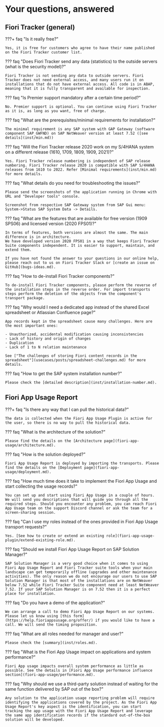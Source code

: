# Your questions, answered

## Fiori Tracker (general)

<div class="nype-faq" markdown>

???+ faq "Is it really free?"

    Yes, it is free for customers who agree to have their name published on the Fiori Tracker customer list.

??? faq "Does Fiori Tracker send any data (statistics) to the outside servers (what is the security model)?"

    Fiori Tracker is not sending any data to outside servers. Fiori Tracker does not need external access, and many users run it on installations that do not have external access. All code is in ABAP, meaning that it is fully transparent and available for inspection.

??? faq "Is Premier support mandatory after a certain time period?"

    No. Premier support is optional. You can continue using Fiori Tracker as it is, as long as you want, free of charge.

??? faq "What are the prerequisites/minimal requirements for installation?"

    The minimal requirement is any SAP system with GAP Gateway (software component SAP_GWFND) on SAP NetWeaver version at least 7.52 ([see details](inst/min.md))

??? faq "Will the Fiori Tracker release 2020 work on my S/4HANA system on a different release (1610, 1709, 1809, 1909, 2021)?"

    Yes. Fiori Tracker release numbering is independent of SAP release numbering. Fiori Tracker release 2020 is compatible with SAP S/4HANA releases from 1610 to 2022. Refer [Minimal requirements](inst/min.md) for more details.

??? faq "What details do you need for troubleshooting the issues?"

    Please send the screenshots of the application running in Chrome with URL and "Developer tools" console.

    Screenshot from respective SAP Gateway system from SAP Gui menu: System->Status SAP System Data -> Details.

??? faq "What are the features that are available for free version (1909 SPS06) and licensed version (2020 FPS01)?"

    In terms of features, both versions are almost the same. The main difference is in architecture.
    We have developed version 2020 FPS01 in a way that keeps Fiori Tracker Suite components independent. It is easier to support, maintain, and extend them.

    If you have not found the answer to your questions in our online help, please reach out to us on Fiori Tracker Slack or [create an issue on GitHub](bugs-ideas.md).

??? faq "How to de-install Fiori Tracker components?"

    To de-install Fiori Tracker components, please perform the reverse of the installation steps in the reverse order. For import transports steps perform the deletion of the objects from the component's transport package.

??? faq "Why would I need a dedicated app instead of the shared Excel spreadsheet or Atlassian Confluence page?"

    App records kept in the spreadsheet cause many challenges. Here are the most important ones:

    - Unauthorized, accidental modification causing inconsistencies
    - Lack of history and origin of changes
    - Duplication
    - Lack of 1 to N relation maintenance

    See ["The challenges of storing Fiori content records in the spreadsheet"](usecases/posts/spreadsheet-challenges.md) for more details.

??? faq "How to get the SAP system installation number?"

    Please check the [detailed description](inst/installation-number.md).

</div>

## Fiori App Usage Report

<div class="nype-faq" markdown>

???+ faq "Is there any way that I can pull the historical data?"

    The data is collected when the Fiori App Usage Plugin is active for the user, so there is no way to pull the historical data.

??? faq "What is the architecture of the solution?"

    Please find the details on the [Architecture page](fiori-app-usage/architecture.md).

??? faq "How is the solution deployed?"

    Fiori App Usage Report is deployed by importing the transports. Please find the details on the [Deployment page](fiori-app-usage/deployment.md).

??? faq "How much time does it take to implement the Fiori App Usage and start collecting the usage records?"

    You can set up and start using Fiori App Usage in a couple of hours. We will send you descriptions that will guide you through all the required steps. Should you encounter any problem, you can reach Fiori App Usage team on the support Discord channel or ask the team for a screen-sharing session.

??? faq "Can I use my roles instead of the ones provided in Fiori App Usage transport requests?"

    Yes. [See how to create or extend an existing role](fiori-app-usage-plugin/extend-existing-role.md).

??? faq "Should we install Fiori App Usage Report on SAP Solution Manager?"

    SAP Solution Manager is a very good choice when it comes to using Fiori App Usage Report and Fiori Tracker suite tools when your main landscape can get temporarily offline (upgrades and other maintenance activities). The only reason we do not encourage our users to use SAP Solution Manager is that most of the installations are on NetWeaver below 7.52 while Fiori Tracker Suite component need at least NetWeaver 7.52. If your SAP Solution Manager is on 7.52 then it is a perfect place for installation.

??? faq "Do you have a demo of the application?"

    We can arrange a call to demo Fiori App Usage Report on our systems. Please let us know using [this form](https://help.fioriappsusage.org/offer/) if you would like to have a call. We will send the timing proposition.

??? faq "What are all roles needed for manager and user?"

    Please check the [summary](inst/roles.md).

??? faq "What is the Fiori App Usage impact on applications and system performance?"

    Fiori App usage impacts overall system performance as little as possible. See the details in [Fiori App Usage performance influence section](fiori-app-usage/performance.md).

??? faq "Why should we use a third-party solution instead of waiting for the same function delivered by SAP out of the box?"

    Any solution to the application usage reporting problem will require identifying the applications covered by the project. As the Fiori App Usage Report's key aspect is the identification, you can start tracking the app usage with the Fiori App Usage Report and leverage the same app identification records if the standard out-of-the-box solution will be developed.

</div>
